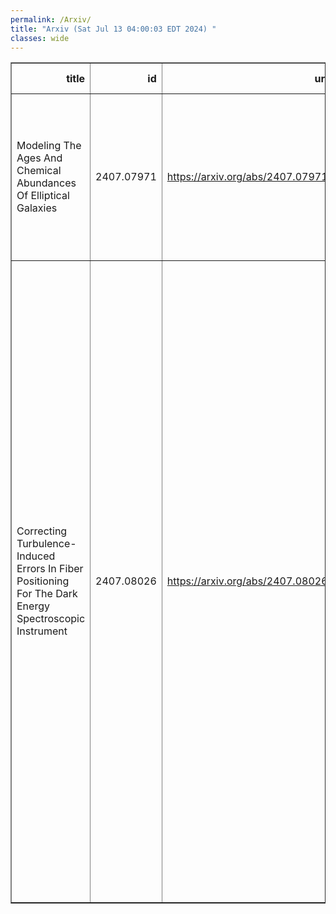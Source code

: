 ```yaml
---
permalink: /Arxiv/
title: "Arxiv (Sat Jul 13 04:00:03 EDT 2024) "
classes: wide
---
```

<table border="1" class="dataframe">
  <thead>
    <tr style="text-align: right;">
      <th>title</th>
      <th>id</th>
      <th>url</th>
      <th>authors</th>
      <th>Local Authors</th>
    </tr>
  </thead>
  <tbody>
    <tr>
      <td>Modeling The Ages And Chemical Abundances Of Elliptical Galaxies</td>
      <td>2407.07971</td>
      <td><a href="https://arxiv.org/abs/2407.07971" target="_blank">https://arxiv.org/abs/2407.07971</a></td>
      <td>Nicole Marcelina Gountanis, David H. Weinberg, Aliza G. Beverage, Nathan R. Sandford, Charlie Conroy, Mariska Kriek</td>
      <td>David Weinberg, Nicole Gountanis</td>
    </tr>
    <tr>
      <td>Correcting Turbulence-Induced Errors In Fiber Positioning For The Dark   Energy Spectroscopic Instrument</td>
      <td>2407.08026</td>
      <td><a href="https://arxiv.org/abs/2407.08026" target="_blank">https://arxiv.org/abs/2407.08026</a></td>
      <td>E. F. Schlafly, J. Guy, K. Honscheid, S. Kent, S. E. Koposov, J. Aguilar, S. Ahlen, S. Bailey, D. Brooks, T. Claybaugh, K. Dawson, P. Doel, K. Fanning, D. P. Finkbeiner, A. Font-Ribera, J. E. Forero-Romero, S. Gontcho A Gontcho, G. Gutierrez, D. Kirkby, T. Kisner, A. Kremin, J. Lasker, M. Landriau, L. Le Guillou, M. E. Levi, A. De La Macorra, P. Martini, A. Meisner, R. Miquel, J. Moustakas, G. Niz, F. Prada, G. Rossi, E. Sanchez, M. Schubnell, R. Sharples, D. Sprayberry, G. Tarlé, B. A. Weaver, H. Zou</td>
      <td>Kevin Fanning, Klaus Honscheid, Paul Martini</td>
    </tr>
  </tbody>
</table>